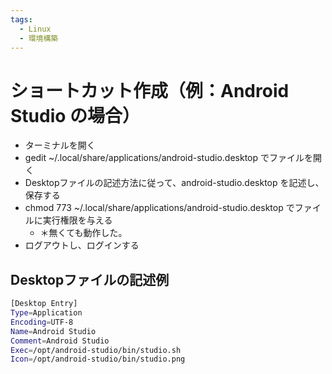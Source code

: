 ```yaml
---
tags:
  - Linux
  - 環境構築
---
```


# ショートカット作成（例：Android Studio の場合）

- ターミナルを開く
- gedit ~/.local/share/applications/android-studio.desktop でファイルを開く
- Desktopファイルの記述方法に従って、android-studio.desktop を記述し、保存する
- chmod 773 ~/.local/share/applications/android-studio.desktop でファイルに実行権限を与える
  - ＊無くても動作した。
- ログアウトし、ログインする

## Desktopファイルの記述例

```bash
[Desktop Entry]
Type=Application
Encoding=UTF-8
Name=Android Studio
Comment=Android Studio
Exec=/opt/android-studio/bin/studio.sh
Icon=/opt/android-studio/bin/studio.png
```
